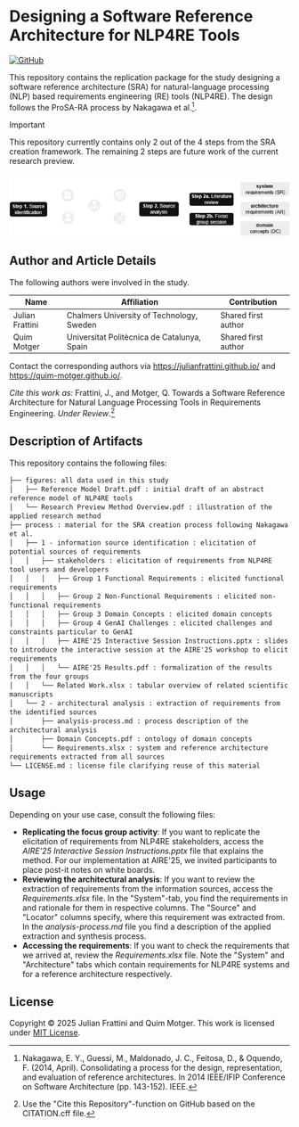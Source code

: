 # Designing a Software Reference Architecture for NLP4RE Tools

[![GitHub](https://img.shields.io/github/license/airera/study-sra)](./LICENSE)
<!-- [![DOI](https://zenodo.org/badge/702902445.svg)](https://zenodo.org/doi/10.5281/zenodo.10423665)
[![arXiv](https://img.shields.io/badge/arXiv-2401.01154-b31b1b.svg)](https://arxiv.org/abs/2401.01154) -->

This repository contains the replication package for the study designing a software reference architecture (SRA) for natural-language processing (NLP) based requirements engineering (RE) tools (NLP4RE).
The design follows the ProSA-RA process by Nakagawa et al.[^1].

> [!important]
> This repository currently contains only 2 out of the 4 steps from the SRA creation framework.
> The remaining 2 steps are future work of the current research preview.

![Overview of the implemented 2 steps](figures/Research%20Preview%20Method%20Overview.png)

## Author and Article Details

The following authors were involved in the study.

| Name | Affiliation | Contribution |
|---|---|---|
| Julian Frattini | Chalmers University of Technology, Sweden | Shared first author |
| Quim Motger | Universitat Politècnica de Catalunya, Spain | Shared first author |

Contact the corresponding authors via https://julianfrattini.github.io/ and https://quim-motger.github.io/.

*Cite this work as:* Frattini, J., and Motger, Q. Towards a Software Reference Architecture for Natural Language Processing Tools in Requirements Engineering. _Under Review_.[^2]

## Description of Artifacts

This repository contains the following files:

```
├── figures: all data used in this study
│   ├── Reference Model Draft.pdf : initial draft of an abstract reference model of NLP4RE tools
│   └── Research Preview Method Overview.pdf : illustration of the applied research method
├── process : material for the SRA creation process following Nakagawa et al.
│   ├── 1 - information source identification : elicitation of potential sources of requirements
│   │   ├── stakeholders : elicitation of requirements from NLP4RE tool users and developers
│   │   │   ├── Group 1 Functional Requirements : elicited functional requirements
│   │   │   ├── Group 2 Non-Functional Requirements : elicited non-functional requirements
│   │   │   ├── Group 3 Domain Concepts : elicited domain concepts
│   │   │   ├── Group 4 GenAI Challenges : elicited challenges and constraints particular to GenAI
│   │   │   ├── AIRE'25 Interactive Session Instructions.pptx : slides to introduce the interactive session at the AIRE'25 workshop to elicit requirements
│   │   │   └── AIRE'25 Results.pdf : formalization of the results from the four groups
│   │   └── Related Work.xlsx : tabular overview of related scientific manuscripts
│   └── 2 - architectural analysis : extraction of requirements from the identified sources
│       ├── analysis-process.md : process description of the architectural analysis
│       ├── Domain Concepts.pdf : ontology of domain concepts
│       └── Requirements.xlsx : system and reference architecture requirements extracted from all sources
└── LICENSE.md : license file clarifying reuse of this material
```

## Usage

Depending on your use case, consult the following files:

- **Replicating the focus group activity**: If you want to replicate the elicitation of requirements from NLP4RE stakeholders, access the *AIRE'25 Interactive Session Instructions.pptx* file that explains the method. For our implementation at AIRE'25, we invited participants to place post-it notes on white boards.
- **Reviewing the architectural analysis**: If you want to review the extraction of requirements from the information sources, access the *Requirements.xlsx* file. In the "System"-tab, you find the requirements in and rationale for them in respective columns. The "Source" and "Locator" columns specify, where this requirement was extracted from. In the *analysis-process.md* file you find a description of the applied extraction and synthesis process.
- **Accessing the requirements**: If you want to check the requirements that we arrived at, review the *Requirements.xlsx* file. Note the "System" and "Architecture" tabs which contain requirements for NLP4RE systems and for a reference architecture respectively.

## License

Copyright © 2025 Julian Frattini and Quim Motger.
This work is licensed under [MIT License](./LICENSE).

[^1]: Nakagawa, E. Y., Guessi, M., Maldonado, J. C., Feitosa, D., & Oquendo, F. (2014, April). Consolidating a process for the design, representation, and evaluation of reference architectures. In 2014 IEEE/IFIP Conference on Software Architecture (pp. 143-152). IEEE.
[^2]: Use the "Cite this Repository"-function on GitHub based on the CITATION.cff file.